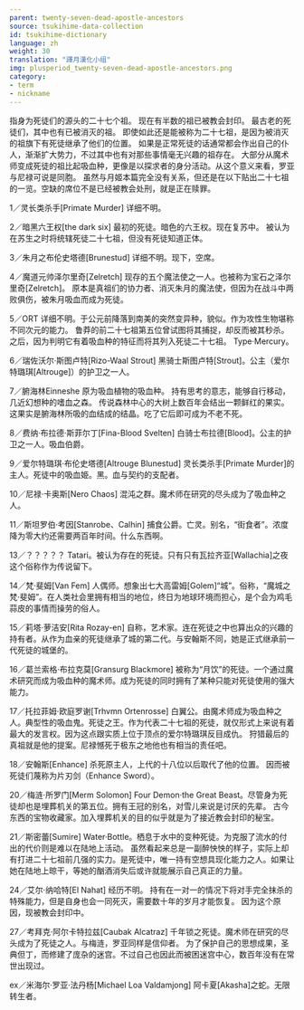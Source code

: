```yaml
---
parent: twenty-seven-dead-apostle-ancestors
source: tsukihime-data-collection
id: tsukihime-dictionary
language: zh
weight: 30
translation: "譯月漢化小组"
img: plusperiod_twenty-seven-dead-apostle-ancestors.png
category:
- term
- nickname
---
```


指身为死徒们的源头的二十七个祖。
现在有半数的祖已被教会封印。
最古老的死徒们，其中也有已被消灭的祖。
即使如此还是能被称为二十七祖，是因为被消灭的祖旗下有死徒继承了他们的位置。
如果是正常死徒的话通常都会作出自己的仆人，渐渐扩大势力，不过其中也有对那些事情毫无兴趣的祖存在。
大部分从魔术师变成死徒的祖比起吸血种，更像是以探求者的身分活动。从这个意义来看，罗亚与尼禄可说是同胞。
虽然与月姬本篇完全没有关系，但还是在以下贴出二十七祖的一览。空缺的席位不是已经被教会处刑，就是正在赎罪。

1／灵长类杀手[Primate Murder]
详细不明。

2／暗黑六王权[the dark six]
最初的死徒。暗色的六王权。现在复苏中。
被认为在苏生之时将统辖死徒二十七祖，但没有死徒知道正体。

3／朱月之布伦史塔德[Brunestud]
详细不明。现下，空席。

4／魔道元帅泽尔里奇[Zelretch]
现存的五个魔法使之一人。也被称为宝石之泽尔里奇[Zelretch]。
原本是真祖们的协力者、消灭朱月的魔法使，但因为在战斗中两败俱伤，被朱月吸血而成为死徒。

5／ORT
详细不明。于公元前降落到南美的突然变异种，貌似。作为攻性生物堪称不同次元的能力。
鲁莽的前二十七祖第五位曾试图将其捕捉，却反而被其秒杀。之后，因为判明它有着吸血种的特征而将其列入死徒二十七祖。
Type·Mercury。

6／瑞佐沃尔·斯图卢特[Rizo-Waal Strout]
黑骑士斯图卢特[Strout]。公主（爱尔特璐琪[Altrouge]）的护卫之一人。

7／腑海林Einneshe
原为吸血植物的吸血种。
持有思考的意志，能够自行移动，几近幻想种的嗜血之森。
传说森林中心的大树上数百年会结出一颗鲜红的果实。这果实是腑海林所吸的血结成的结晶。吃了它后即可成为不老不死。

8／费纳·布拉德·斯菲尔丁[Fina-Blood Svelten]
白骑士布拉德[Blood]。公主的护卫之一人。吸血伯爵。

9／爱尔特璐琪·布伦史塔德[Altrouge Blunestud]
灵长类杀手[Primate Murder]的主人。死徒中的吸血姫。黑。血与契约的支配者。

10／尼禄·卡奥斯[Nero Chaos]
混沌之群。魔术师在研究的尽头成为了吸血种之人。

11／斯坦罗伯·考因[Stanrobe、Calhin]
捕食公爵。亡灵。别名，“街食者”。浓度降为零大约还需要两百年时间。什么东西啊。

13／？？？？？
Tatari。被认为存在的死徒。只有只有瓦拉齐亚[Wallachia]之夜这个俗称作为传说留下。

14／梵·斐姆[Van Fem]
人偶师。想象出七大高雷姆[Golem]“城”。俗称，“魔城之梵·斐姆”。在人类社会里拥有相当的地位，终日为地球环境而担心，是个会为鸡毛蒜皮的事情而操劳的俗人。

15／莉塔·萝洁安[Rita Rozay-en]
自称，艺术家。连在死徒之中也算出众的兴趣的持有者。从作为血亲的死徒继承了城的第二代。与安翰斯不同，她是正式继承前一代死徒的城堡的。

16／葛兰索格·布拉克莫[Gransurg Blackmore]
被称为“月饮”的死徒。一个通过魔术研究而成为吸血种的魔术师。成为死徒的同时拥有了某种只能对死徒使用的强大能力。

17／托拉菲姆·欧庭罗谢[Trhvmn Ortenrosse]
白翼公。由魔术师成为吸血种之人。典型性的吸血鬼。死徒之王。作为代表二十七祖的死徒，就仅形式上来说有着最大的发言权。因为这点跟实质上位于顶点的爱尔特璐琪反目成仇。
狩猎最后的真祖就是他的提案。尼禄憾死于极东之地他也有相当的责任吧。

18／安翰斯[Enhance]
杀死原主人，上代的十八位以后取代了他的位置。
因而被死徒们蔑称为片刃剑（Enhance Sword）。

20／梅涟·所罗门[Merm Solomon]
Four Demon·the Great Beast。尽管身为死徒却也是埋葬机关的第五位。拥有王冠的别名，对雪儿来说是讨厌的先辈。
古今东西的宝物收藏家。加入埋葬机关的目的似乎就是为了接近教会封印的秘宝。

21／斯密蕾[Sumire]
Water·Bottle。栖息于水中的变种死徒。为克服了流水的付出的代价则是难以在陆地上活动。
虽然看起来总是一副醉怏怏的样子，实际上却有打进二十七祖前几强的实力。是死徒中，唯一持有空想具现化能力之人。如果让她在陆地上晾干，等她的酗酒消失后或许就能展示自己真正的力量。

24／艾尔·纳哈特[El Nahat]
经历不明。
持有在一对一的情况下将对手完全抹杀的特殊能力，但是自身也会一同死灭，需要数十年的岁月才能恢复。
因为这个原因，现被教会封印中。

27／考拜克·阿尔卡特拉兹[Caubak Alcatraz]
千年锁之死徒。魔术师在研究的尽头成为了死徒之人。与梅涟，罗亚同样是信仰者。
为了保护自己的思想成果，圣典但丁，而修建了庞杂的迷宫。不过自己也因此而被困迷宫中心，数百年没有在常世出现过。

ex／米海尔·罗亚·法丹杨[Michael Loa Valdamjong]
阿卡夏[Akasha]之蛇。无限转生者。
